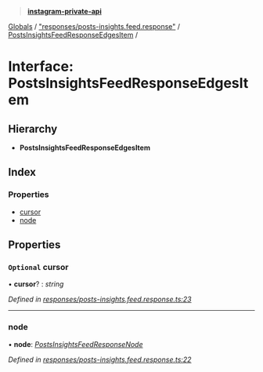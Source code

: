 > **[instagram-private-api](../README.md)**

[Globals](../README.md) / ["responses/posts-insights.feed.response"](../modules/_responses_posts_insights_feed_response_.md) / [PostsInsightsFeedResponseEdgesItem](_responses_posts_insights_feed_response_.postsinsightsfeedresponseedgesitem.md) /

# Interface: PostsInsightsFeedResponseEdgesItem

## Hierarchy

* **PostsInsightsFeedResponseEdgesItem**

## Index

### Properties

* [cursor](_responses_posts_insights_feed_response_.postsinsightsfeedresponseedgesitem.md#optional-cursor)
* [node](_responses_posts_insights_feed_response_.postsinsightsfeedresponseedgesitem.md#node)

## Properties

### `Optional` cursor

• **cursor**? : *string*

*Defined in [responses/posts-insights.feed.response.ts:23](https://github.com/dilame/instagram-private-api/blob/3e16058/src/responses/posts-insights.feed.response.ts#L23)*

___

###  node

• **node**: *[PostsInsightsFeedResponseNode](_responses_posts_insights_feed_response_.postsinsightsfeedresponsenode.md)*

*Defined in [responses/posts-insights.feed.response.ts:22](https://github.com/dilame/instagram-private-api/blob/3e16058/src/responses/posts-insights.feed.response.ts#L22)*